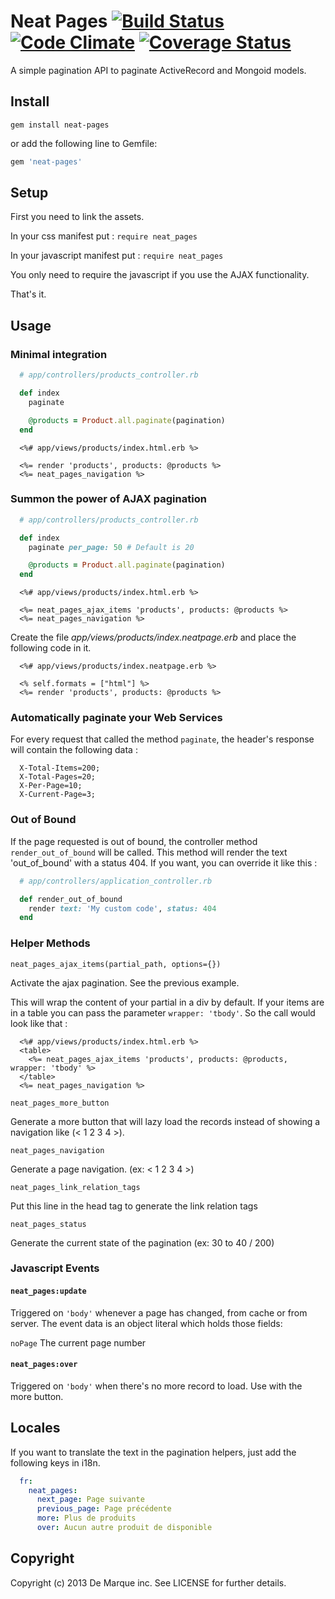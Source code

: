 Neat Pages [![Build Status](https://secure.travis-ci.org/alchimikweb/neat-pages.png?branch=master)](http://travis-ci.org/alchimikweb/neat-pages) [![Code Climate](https://codeclimate.com/github/alchimikweb/neat-pages.png)](https://codeclimate.com/github/alchimikweb/neat-pages) [![Coverage Status](https://coveralls.io/repos/alchimikweb/neat-pages/badge.png)](https://coveralls.io/r/alchimikweb/neat-pages)
===============

A simple pagination API to paginate ActiveRecord and Mongoid models.

Install
-------

```
gem install neat-pages
```

or add the following line to Gemfile:

```ruby
gem 'neat-pages'
```


Setup
-----

First you need to link the assets.

In your css manifest put : ``` require neat_pages ```

In your javascript manifest put : ``` require neat_pages ```

You only need to require the javascript if you use the AJAX functionality.

That's it.


Usage
-----

### Minimal integration

```ruby
  # app/controllers/products_controller.rb

  def index
    paginate

    @products = Product.all.paginate(pagination)
  end
```

```erb
  <%# app/views/products/index.html.erb %>

  <%= render 'products', products: @products %>
  <%= neat_pages_navigation %>
```


### Summon the power of AJAX pagination

```ruby
  # app/controllers/products_controller.rb

  def index
    paginate per_page: 50 # Default is 20

    @products = Product.all.paginate(pagination)
  end
```

```erb
  <%# app/views/products/index.html.erb %>

  <%= neat_pages_ajax_items 'products', products: @products %>
  <%= neat_pages_navigation %>
```

Create the file *app/views/products/index.neatpage.erb* and place the following code in it.

```erb
  <%# app/views/products/index.neatpage.erb %>

  <% self.formats = ["html"] %>
  <%= render 'products', products: @products %>
```

### Automatically paginate your Web Services

For every request that called the method ```paginate```, the header's response will contain the following data :

```
  X-Total-Items=200;
  X-Total-Pages=20;
  X-Per-Page=10;
  X-Current-Page=3;
```

### Out of Bound

If the page requested is out of bound, the controller method ```render_out_of_bound``` will be called.
This method will render the text 'out_of_bound' with a status 404. If you want, you can override it like this :


```ruby
  # app/controllers/application_controller.rb

  def render_out_of_bound
    render text: 'My custom code', status: 404
  end
```

### Helper Methods

```neat_pages_ajax_items(partial_path, options={})```

Activate the ajax pagination. See the previous example.

This will wrap the content of your partial in a div by default. If your items are in a table
you can pass the parameter ``` wrapper: 'tbody' ```. So the call would look like that :

```erb
  <%# app/views/products/index.html.erb %>
  <table>
    <%= neat_pages_ajax_items 'products', products: @products, wrapper: 'tbody' %>
  </table>
  <%= neat_pages_navigation %>
```

``` neat_pages_more_button ```

Generate a more button that will lazy load the records instead of showing a navigation like (< 1 2 3 4 >).

``` neat_pages_navigation ```

Generate a page navigation. (ex: < 1 2 3 4 >)

``` neat_pages_link_relation_tags ```

Put this line in the head tag to generate the link relation tags

``` neat_pages_status ```

Generate the current state of the pagination (ex: 30 to 40 / 200)


### Javascript Events

#### `neat_pages:update`

Triggered on `'body'` whenever a page has changed, from cache or from server.
The event data is an object literal which holds those fields:

`noPage` The current page number

#### `neat_pages:over`

Triggered on `'body'` when there's no more record to load. Use with the more button.


Locales
-------

If you want to translate the text in the pagination helpers, just add the following keys in i18n.

```yml
  fr:
    neat_pages:
      next_page: Page suivante
      previous_page: Page précédente
      more: Plus de produits
      over: Aucun autre produit de disponible
```


Copyright
---------

Copyright (c) 2013 De Marque inc. See LICENSE for further details.
